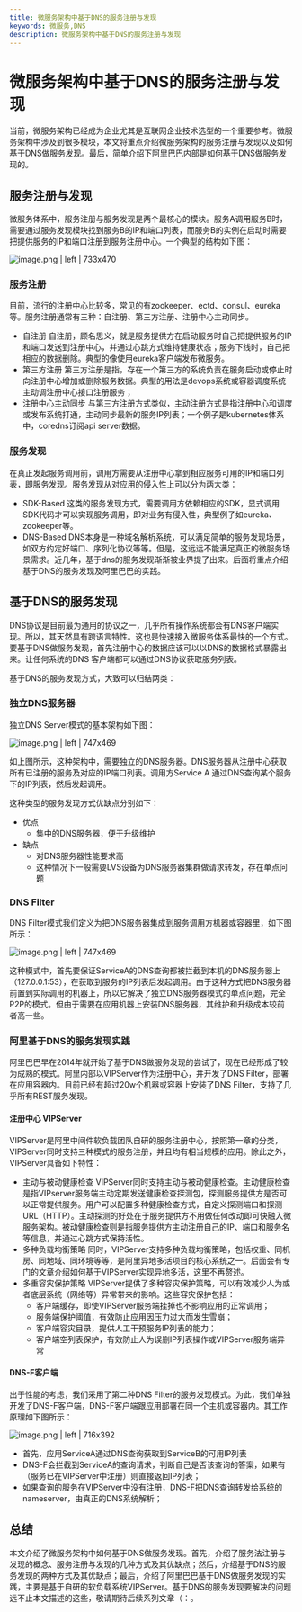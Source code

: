 ```yaml
---
title: 微服务架构中基于DNS的服务注册与发现
keywords: 微服务,DNS
description: 微服务架构中基于DNS的服务注册与发现
---
```


# 微服务架构中基于DNS的服务注册与发现
当前，微服务架构已经成为企业尤其是互联网企业技术选型的一个重要参考。微服务架构中涉及到很多模块，本文将重点介绍微服务架构的服务注册与发现以及如何基于DNS做服务发现。最后，简单介绍下阿里巴巴内部是如何基于DNS做服务发现的。

## 服务注册与发现
微服务体系中，服务注册与服务发现是两个最核心的模块。服务A调用服务B时，需要通过服务发现模块找到服务B的IP和端口列表，而服务B的实例在启动时需要把提供服务的IP和端口注册到服务注册中心。一个典型的结构如下图：



![image.png | left | 733x470](https://cdn.yuque.com/lark/0/2018/png/7601/1525185623334-8fbf69bb-00df-4202-a951-c1ee9caace88.png "")


### 服务注册
目前，流行的注册中心比较多，常见的有zookeeper、ectd、consul、eureka等。服务注册通常有三种：自注册、第三方注册、注册中心主动同步。

* 自注册
    自注册，顾名思义，就是服务提供方在启动服务时自己把提供服务的IP和端口发送到注册中心，并通过心跳方式维持健康状态；服务下线时，自己把相应的数据删除。典型的像使用eureka客户端发布微服务。
* 第三方注册
    第三方注册是指，存在一个第三方的系统负责在服务启动或停止时向注册中心增加或删除服务数据。典型的用法是devops系统或容器调度系统主动调注册中心接口注册服务；
* 注册中心主动同步
    与第三方注册方式类似，主动注册方式是指注册中心和调度或发布系统打通，主动同步最新的服务IP列表；一个例子是kubernetes体系中，coredns订阅api server数据。

### 服务发现
在真正发起服务调用前，调用方需要从注册中心拿到相应服务可用的IP和端口列表，即服务发现。服务发现从对应用的侵入性上可以分为两大类：
* SDK-Based
    这类的服务发现方式，需要调用方依赖相应的SDK，显式调用SDK代码才可以实现服务调用，即对业务有侵入性，典型例子如eureka、zookeeper等。
* DNS-Based
    DNS本身是一种域名解析系统，可以满足简单的服务发现场景，如双方约定好端口、序列化协议等等。但是，这远远不能满足真正的微服务场景需求。近几年，基于dns的服务发现渐渐被业界提了出来。后面将重点介绍基于DNS的服务发现及阿里巴巴的实践。
## 基于DNS的服务发现
DNS协议是目前最为通用的协议之一，几乎所有操作系统都会有DNS客户端实现。所以，其天然具有跨语言特性。这也是快速接入微服务体系最快的一个方式。要基于DNS做服务发现，首先注册中心的数据应该可以以DNS的数据格式暴露出来。让任何系统的DNS 客户端都可以通过DNS协议获取服务列表。

基于DNS的服务发现方式，大致可以归结两类：
### 独立DNS服务器
独立DNS Server模式的基本架构如下图：


![image.png | left | 747x469](https://cdn.yuque.com/lark/0/2018/png/7601/1525185653048-094f815d-47af-409e-ac21-6662e20e76f4.png "")


如上图所示，这种架构中，需要独立的DNS服务器。DNS服务器从注册中心获取所有已注册的服务及对应的IP端口列表。调用方Service A 通过DNS查询某个服务下的IP列表，然后发起调用。

这种类型的服务发现方式优缺点分别如下：
* 优点
    * 集中的DNS服务器，便于升级维护
* 缺点
    * 对DNS服务器性能要求高
    * 这种情况下一般需要LVS设备为DNS服务器集群做请求转发，存在单点问题

### DNS Filter
DNS Filter模式我们定义为把DNS服务器集成到服务调用方机器或容器里，如下图所示：


![image.png | left | 747x469](https://cdn.yuque.com/lark/0/2018/png/7601/1525185676597-acaebac3-2b65-48a3-bdbf-7d27af7f1038.png "")


这种模式中，首先要保证ServiceA的DNS查询都被拦截到本机的DNS服务器上（127.0.0.1:53），在获取到服务的IP列表后发起调用。由于这种方式把DNS服务器前置到实际调用的机器上，所以它解决了独立DNS服务器模式的单点问题，完全P2P的模式。但由于需要在应用机器上安装DNS服务器，其维护和升级成本较前者高一些。

### 阿里基于DNS的服务发现实践
阿里巴巴早在2014年就开始了基于DNS做服务发现的尝试了，现在已经形成了较为成熟的模式。阿里内部以VIPServer作为注册中心，并开发了DNS Filter，部署在应用容器内。目前已经有超过20w个机器或容器上安装了DNS Filter，支持了几乎所有REST服务发现。

#### 注册中心 VIPServer
VIPServer是阿里中间件软负载团队自研的服务注册中心，按照第一章的分类，VIPServer同时支持三种模式的服务注册，并且均有相当规模的应用。除此之外，VIPServer具备如下特性：
* 主动与被动健康检查
    VIPServer同时支持主动与被动健康检查。主动健康检查是指VIPserver服务端主动定期发送健康检查探测包，探测服务提供方是否可以正常提供服务。用户可以配置多种健康检查方式，自定义探测端口和探测URL（HTTP）。主动探测的好处在于服务提供方不用做任何改动即可快融入微服务架构。被动健康检查则是指服务提供方主动注册自己的IP、端口和服务名等信息，并通过心跳方式保持活性。
* 多种负载均衡策略
    同时，VIPServer支持多种负载均衡策略，包括权重、同机房、同地域、同环境等等，是阿里异地多活项目的核心系统之一。后面会有专门的文章介绍如何基于VIPServer实现异地多活，这里不再赘述。
* 多重容灾保护策略
    VIPServer提供了多种容灾保护策略，可以有效减少人为或者底层系统（网络等）异常带来的影响。这些容灾保护包括：
    * 客户端缓存，即使VIPServer服务端挂掉也不影响应用的正常调用；
    * 服务端保护阈值，有效防止应用因压力过大而发生雪崩；
    * 客户端容灾目录，提供人工干预服务IP列表的能力；
    * 客户端空列表保护，有效防止人为误删IP列表操作或VIPServer服务端异常

#### DNS-F客户端

出于性能的考虑，我们采用了第二种DNS Filter的服务发现模式。为此，我们单独开发了DNS-F客户端，DNS-F客户端跟应用部署在同一个主机或容器内。其工作原理如下图所示：


![image.png | left | 716x392](https://cdn.yuque.com/lark/0/2018/png/7601/1525185700084-16f2c073-0c2b-49c0-b85b-ce2ca1163326.png "")

* 首先，应用ServiceA通过DNS查询获取到ServiceB的可用IP列表
* DNS-F会拦截到ServiceA的查询请求，判断自己是否该查询的答案，如果有（服务已在VIPServer中注册）则直接返回IP列表；
* 如果查询的服务在VIPServer中没有注册，DNS-F把DNS查询转发给系统的nameserver，由真正的DNS系统解析；

## 总结
本文介绍了微服务架构中如何基于DNS做服务发现。首先，介绍了服务法注册与发现的概念、服务注册与发现的几种方式及其优缺点；然后，介绍基于DNS的服务发现的两种方式及其优缺点；最后，介绍了阿里巴巴基于DNS做服务发现的实践，主要是基于自研的软负载系统VIPServer。基于DNS的服务发现要解决的问题远不止本文描述的这些，敬请期待后续系列文章（：。
